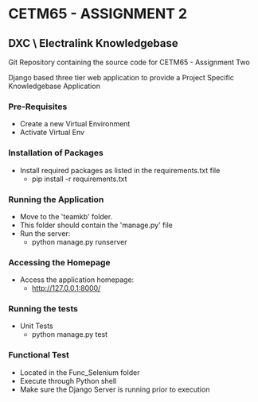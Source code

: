 # CETM65 - ASSIGNMENT 2

## DXC \ Electralink Knowledgebase

Git Repository containing the source code for CETM65 - Assignment Two 

Django based three tier web application to provide a Project Specific Knowledgebase Application

### Pre-Requisites

* Create a new Virtual Environment 
* Activate Virtual Env

### Installation of Packages

* Install required packages as listed in the requirements.txt file
    * pip install -r requirements.txt

### Running the Application

* Move to the 'teamkb' folder.
* This folder should contain the 'manage.py' file
* Run the server:
    * python manage.py runserver

###  Accessing the Homepage

* Access the application homepage:
    * http://127.0.0.1:8000/

###  Running the tests

* Unit Tests
    * python manage.py test

###  Functional Test

* Located in the Func_Selenium folder
* Execute through Python shell
* Make sure the Django Server is running prior to execution

